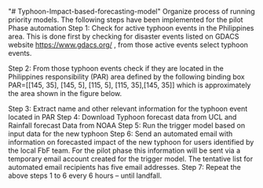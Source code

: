"# Typhoon-Impact-based-forecasting-model" 
Organize process of running priority models.
The following steps have been implemented for the pilot Phase automation
Step 1: Check for active typhoon events in the Philippines area. This is done first by checking  for disaster events  listed on GDACS website https://www.gdacs.org/ , from those active events select typhoon events.

Step 2: From those typhoon events check if they are located in the Philippines responsibility (PAR) area defined by the following binding box PAR=[[145, 35], [145, 5], [115, 5], [115, 35],[145, 35]]  which is approximately the area shown in the figure below.
   
Step 3: Extract name and other relevant information for the typhoon event located in PAR
Step 4: Download Typhoon forecast data from UCL and Rainfall forecast Data from NOAA
Step 5:  Run the trigger model based on input data for the new typhoon 
Step 6: Send an automated email with information on forecasted impact of the new typhoon for users identified by the local FbF team. For the pilot phase this information will be sent via a temporary email account created for the trigger model. The tentative list for automated email recipients has five email addresses. 
Step 7: Repeat the above steps 1 to 6 every 6 hours – until landfall.

